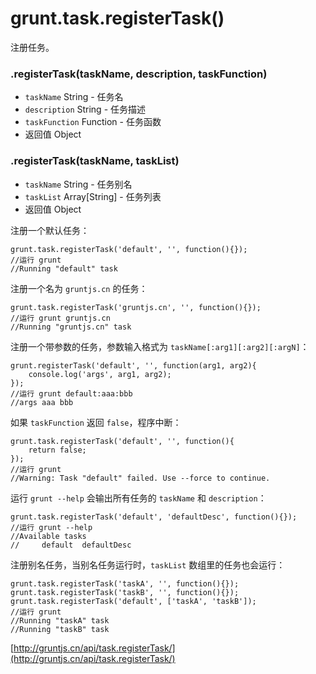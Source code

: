 # grunt.task.registerTask()

注册任务。

### .registerTask(taskName, description, taskFunction)

* `taskName` String - 任务名
* `description` String - 任务描述
* `taskFunction` Function - 任务函数
* 返回值 Object

### .registerTask(taskName, taskList)

* `taskName` String - 任务别名
* `taskList` Array[String] - 任务列表
* 返回值 Object

注册一个默认任务：

    grunt.task.registerTask('default', '', function(){});
    //运行 grunt
    //Running "default" task

注册一个名为 <code>gruntjs.cn</code> 的任务：

    grunt.task.registerTask('gruntjs.cn', '', function(){});
    //运行 grunt gruntjs.cn
    //Running "gruntjs.cn" task

注册一个带参数的任务，参数输入格式为 `taskName[:arg1][:arg2][:argN]`：

    grunt.registerTask('default', '', function(arg1, arg2){
        console.log('args', arg1, arg2);
    });
    //运行 grunt default:aaa:bbb
    //args aaa bbb

如果 `taskFunction` 返回 `false`，程序中断：

    grunt.task.registerTask('default', '', function(){
        return false;
    });
    //运行 grunt
    //Warning: Task "default" failed. Use --force to continue.

运行 `grunt --help` 会输出所有任务的 `taskName` 和 `description`：

    grunt.task.registerTask('default', 'defaultDesc', function(){});
    //运行 grunt --help
    //Available tasks
    //     default  defaultDesc

注册别名任务，当别名任务运行时，`taskList` 数组里的任务也会运行：

    grunt.task.registerTask('taskA', '', function(){});
    grunt.task.registerTask('taskB', '', function(){});
    grunt.task.registerTask('default', ['taskA', 'taskB']);
    //运行 grunt
    //Running "taskA" task
    //Running "taskB" task

[http://gruntjs.cn/api/task.registerTask/](http://gruntjs.cn/api/task.registerTask/)
